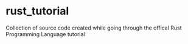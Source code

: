 # rust_tutorial
Collection of source code created while going through the offical Rust Programming Language tutorial
